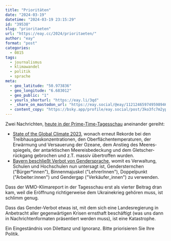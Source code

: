 ```yaml
---
title: "Prioritäten"
date: "2024-03-19"
datetime: "2024-03-19 23:15:29"
id: "39538"
slug: "prioritaeten"
url: "https://eay.cc/2024/prioritaeten/"
author: "eay"
format: "post"
categories:
  - 0815
tags:
  - journalismus
  - klimawandel
  - politik
  - sprache
meta:
  - geo_latitude: "50.973836"
  - geo_longitude: "6.683012"
  - geo_public: "1"
  - yourls_shorturl: "https://eay.li/3qd"
  - _share_on_mastodon_url: "https://eay.social/@eay/112124659749598946"
  - content_copy: "https://bsky.app/profile/eay.social/post/3ko3fc7m2yp24"
---
```


Zwei Nachrichten, [heute in der Prime-Time-Tagesschau](https://www.tagesschau.de/multimedia/sendung/tagesschau_20_uhr/ts-63710.html) aneinander gereiht:

- [State of the Global Climate 2023](https://wmo.int/publication-series/state-of-global-climate-2023), wonach erneut Rekorde bei den Treibhaus­gas­konzentrationen, den Oberflächen­temperaturen, der Erwärmung und Versauerung der Ozeane, dem Anstieg des Meeres­spiegels, der antarktischen Meereis­bedeckung und dem Gletscher­rückgang gebrochen und z.T. massiv übertroffen wurden.
- [Bayern beschließt Verbot von Gendersprache](https://www.br.de/nachrichten/bayern/bayern-beschliesst-verbot-von-gendersprache,U7T9VzC), womit es Verwaltung, Schulen und Hochschulen nun untersagt ist, Gendersternchen ("Bürger\*innen"), Binnenmajuskel ("LehrerInnen"), Doppelpunkt ("Arbeiter:innen") und Gendergap ("Verkäufer\_innen") zu verwenden.

Dass der WMO-Klimareport in der Tagesschau erst als vierter Beitrag dran kam, weil die Eröffnung richtigerweise dem Ukrainekrieg gehören muss, ist schlimm genug.

Dass das Gender-Verbot etwas ist, mit dem sich eine Landesregierung in Anbetracht aller gegenwärtigen Krisen ernsthaft beschäftigt (was uns dann in Nachrichten­formaten präsentiert werden muss), ist eine Katastrophe.

Ein Eingeständnis von Dilettanz und Ignoranz. Bitte priorisieren Sie Ihre Politik.
